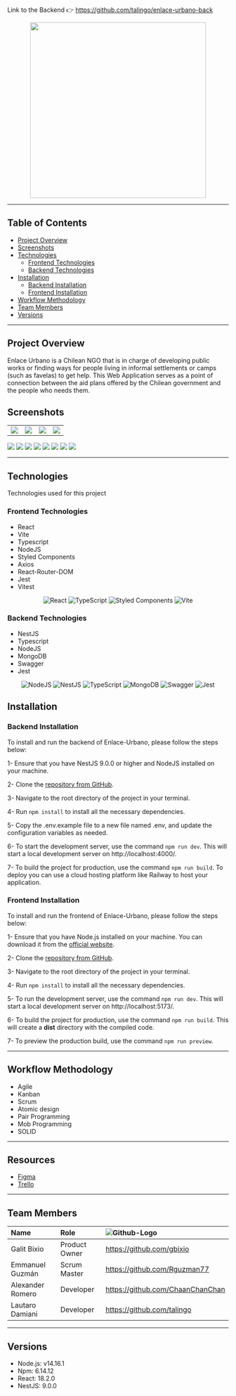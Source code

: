 
Link to the Backend :point_right: https://github.com/talingo/enlace-urbano-back
<div align="center"><img src="src/assets/readme-imgs/logoWhite.svg" width="400"/></div>

***
## Table of Contents
- [Project Overview](#project-overview)
- [Screenshots](#screenshots)
- [Technologies](#technologies)
  - [Frontend Technologies](#frontend-technologies)
  - [Backend Technologies](#backend-technologies)
- [Installation](#installation)
    - [Backend Installation](#backend-installation)
    - [Frontend Installation](#frontend-installation)
- [Workflow Methodology](#workflow-methodology)
- [Team Members](#team-members)
- [Versions](#versions)

***

## Project Overview
Enlace Urbano is a Chilean NGO that is in charge of developing public works or finding ways for people living in informal settlements or camps (such as favelas) to get help.
This Web Application serves as a point of connection between the aid plans offered by the Chilean government and the people who needs them.

## Screenshots

<table>

<tr>
<td><img src="src/assets/readme-imgs/1.png"></td>
<td><img src="src/assets/readme-imgs/2.png"></td>
<td><img src="src/assets/readme-imgs/3.png"></td>
<td><img src="src/assets/readme-imgs/4.png"></td>
</tr>
</table>
<img src="src/assets/readme-imgs/12.jpg">
<img src="src/assets/readme-imgs/11.png">
<img src="src/assets/readme-imgs/5.png">
<img src="src/assets/readme-imgs/6.png">
<img src="src/assets/readme-imgs/7.png">
<img src="src/assets/readme-imgs/8.png">
<img src="src/assets/readme-imgs/9.png">
<img src="src/assets/readme-imgs/10.png">

***

## Technologies

Technologies used for this project

### Frontend Technologies
- React
- Vite
- Typescript 
- NodeJS
- Styled Components
- Axios
- React-Router-DOM
- Jest
- Vitest
<p align="center">
<img src="https://img.shields.io/badge/React-20232A?style=for-the-badge&logo=react&logoColor=61DAFB" alt="React">
<img src="https://img.shields.io/badge/TypeScript-007ACC?style=for-the-badge&logo=typescript&logoColor=white" alt="TypeScript">
<img src="https://img.shields.io/badge/styled--components-DB7093?style=for-the-badge&logo=styled-components&logoColor=white" alt="Styled Components">
<img src="https://img.shields.io/badge/Vite-B73BFE?style=for-the-badge&logo=vite&logoColor=FFD62E" alt="Vite">
</p>


### Backend Technologies
- NestJS
- Typescript
- NodeJS
- MongoDB
- Swagger
- Jest
<p align="center">
<img src="https://img.shields.io/badge/node.js-6DA55F?style=for-the-badge&logo=node.js&logoColor=white" alt="NodeJS">
<img src="https://img.shields.io/badge/nestjs-%23E0234E.svg?style=for-the-badge&logo=nestjs&logoColor=white" alt="NestJS">
<img src="https://img.shields.io/badge/TypeScript-007ACC?style=for-the-badge&logo=typescript&logoColor=white" alt="TypeScript">
<img src="https://img.shields.io/badge/MongoDB-%234ea94b.svg?style=for-the-badge&logo=mongodb&logoColor=white" alt="MongoDB">
<img src="https://img.shields.io/badge/-Swagger-%23Clojure?style=for-the-badge&logo=swagger&logoColor=white" alt="Swagger">
<img src="https://img.shields.io/badge/Jest-C21325?style=for-the-badge&logo=jest&logoColor=white" alt="Jest">
</p>

## Installation

### Backend Installation

To install and run the backend of Enlace-Urbano, please follow the steps below:

1- Ensure that you have NestJS 9.0.0 or higher and NodeJS installed on your machine.

2- Clone the [repository from GitHub](https://github.com/Enlace-Urbano/enlace-urbano-back).

3- Navigate to the root directory of the project in your terminal.

4- Run `npm install` to install all the necessary dependencies.

5- Copy the .env.example file to a new file named .env, and update the configuration variables as needed.

6- To start the development server, use the command `npm run dev`. This will start a local development server on http://localhost:4000/.

7- To build the project for production, use the command `npm run build`. To deploy you can use a cloud hosting platform like Railway to host your application.

### Frontend Installation

To install and run the frontend of Enlace-Urbano, please follow the steps below:

1- Ensure that you have Node.js installed on your machine. You can download it from the [official website](https://nodejs.org/en/download/).

2- Clone the [repository from GitHub](https://github.com/Enlace-Urbano/enlace-urbano-front).

3- Navigate to the root directory of the project in your terminal.

4- Run `npm install` to install all the necessary dependencies.

5- To run the development server, use the command `npm run dev`. This will start a local development server on http://localhost:5173/.

6- To build the project for production, use the command `npm run build`. This will create a **dist** directory with the compiled code.

7- To preview the production build, use the command `npm run preview`.

***

## Workflow Methodology
- Agile
- Kanban
- Scrum
- Atomic design
- Pair Programming
- Mob Programming
- SOLID

***

## Resources
- [Figma](https://www.figma.com/file/aoPFcVuWOcgze4lybTjNPk/Enlace-Urbano?type=design&node-id=0-1&mode=design)
- [Trello](https://trello.com/b/ROXwpp6e/scrum-board)

***

## Team Members

| Name | Role | <img src="https://img.shields.io/badge/github-%23121011.svg?style=for-the-badge&logo=github&logoColor=white" alt="Github-Logo"> |
| :--- | :--- | :--- |
| Galit Bixio |  Product Owner | https://github.com/gbixio |
| Emmanuel Guzmán | Scrum Master | https://github.com/Rguzman77 |
| Alexander Romero | Developer | https://github.com/ChaanChanChan |
| Lautaro Damiani | Developer | https://github.com/talingo |

***
## Versions

- Node.js: v14.16.1
- Npm: 6.14.12
- React: 18.2.0
- NestJS: 9.0.0
